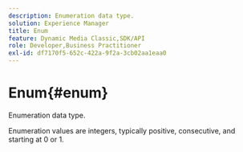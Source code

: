 ```yaml
---
description: Enumeration data type.
solution: Experience Manager
title: Enum
feature: Dynamic Media Classic,SDK/API
role: Developer,Business Practitioner
exl-id: df7170f5-652c-422a-9f2a-3cb02aa1eaa0
---
```

# Enum{#enum}

Enumeration data type.

Enumeration values are integers, typically positive, consecutive, and starting at 0 or 1.
